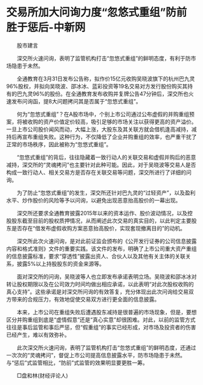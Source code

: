 # 交易所加大问询力度“忽悠式重组”防前胜于惩后-中新网

　　股市建言

　　深交所火速问询，表明了监管机构打击“忽悠式重组”的鲜明态度，有利于防市场隐患于未然。

　　全通教育在3月31日发布公告称，拟作价15亿元收购吴晓波旗下的杭州巴九灵96%股权，并拟向吴晓波、邵冰冰、蓝彩投资等19名交易对方发行股份购买其持有的巴九灵96%的股份。在全通教育发布收购并复牌公告47分钟后，深交所也火速发布问询函，提8大问题拷问其是否属于“忽悠式重组”。

　　何为“忽悠式重组”？在A股市场中，个别上市公司通过公布虚假的并购重组预案，将被收购的资产价值定价较高，吸引足够的市场关注以获得更高的资产溢价。一旦上市公司股价闻风而动，大幅上涨，大股东及其关联方就会借机逢高减持，减持后再宣布重组失败。这种行为，不仅降低了企业并购重组的效率，也严重干扰了正常的市场秩序，因此被称为“忽悠式重组”。

　　“忽悠式重组”的背后，往往隐藏着一致行动人的关联交易和虚假并购后的恶意减持，深交所的“灵魂拷问”也主要针对此种可能。因此，对于吴晓波等交易人是否构成一致行动人、相关交易方是否存在关联交易等问题，深交所进行了详细的问询。

　　为了防止“忽悠式重组”的发生，深交所还针对巴九灵的“过轻资产”，以及盈利水平、炒作股价的风险等予以问询，以避免出现恶意抬高股价的一幕出现。

　　深交所还要求全通教育披露2015年以来的资本运作、股价波动情况，以及控股股东截至目前的股权质押情况，从而阐述此次交易的真实目的，以此判定主要股东是否存在“借发布虚假收购方案恶意抬高股价，实现套现撤离目的”的动机。

　　深交所此次火速问询，是对此前证监会颁布的《公开发行证券的公司信息披露内容和格式准则》文件的重要实践。该文件的发布，明确了上市公司重大资产重组的信息披露标准，要求“穿透性”披露出资人、合伙人以及其他有关主体的关联关系，披露5%以上持股股东的资金来源等。

　　面对深交所的问询，吴晓波等人也立即发布承诺表明立场。吴晓波和邵冰冰对转让股权期限以及在公司效力时间均做出相应承诺，以此表明“对此次股权收购的真心支持”。这些承诺是对深交所问询的有效答复，充分体现出此次问询给交易双方带来的合规压力，有效地促使交易双方进行更全面的信息披露。

　　本来，上市公司在重组失败后遭遇股东减持是很普遍的市场现象，但是，要想区分并购重组到底是“虚情假意”还是“真心实意”却很困难。对此，以前的监管方式往往是事后监管和事后严惩，但“假重组”的事实已经形成，对市场及投资者的伤害已经产生，难以有效弥补。

　　此次深交所火速问询，表明了监管机构打击“忽悠式重组”的鲜明态度，还通过一次次的“灵魂拷问”，督促上市公司提高信息披露水平，防市场隐患于未然。与“惩后”式监管相比，“防前”式监管的效果明显要更胜一筹。

　　□盘和林(财经评论人)
